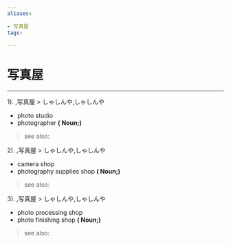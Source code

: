 ```yaml
---
aliases:
    
- 写真屋
tags:
    
---
```


# 写真屋
---
1).
,写真屋 > しゃしんや,しゃしんや

- photo studio
- photographer
**( Noun;)**
> see also: 
            
2).
,写真屋 > しゃしんや,しゃしんや

- camera shop
- photography supplies shop
**( Noun;)**
> see also: 
            
3).
,写真屋 > しゃしんや,しゃしんや

- photo processing shop
- photo finishing shop
**( Noun;)**
> see also: 
            